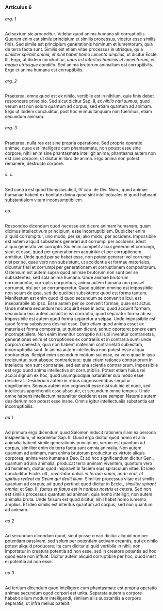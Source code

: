 ### Articulus 6

###### arg. 1
Ad sextum sic proceditur. Videtur quod anima humana sit corruptibilis. Quorum enim est simile principium et similis processus, videtur esse similis finis. Sed simile est principium generationis hominum et iumentorum, quia de terra facta sunt. Similis est etiam vitae processus in utrisque, quia *similiter spirant omnia, et nihil habet homo iumento amplius*, ut dicitur Eccle. III. Ergo, ut ibidem concluditur, *unus est interitus hominis et iumentorum, et aequa utriusque conditio*. Sed anima brutorum animalium est corruptibilis. Ergo et anima humana est corruptibilis.

###### arg. 2
Praeterea, omne quod est ex nihilo, vertibile est in nihilum, quia finis debet respondere principio. Sed sicut dicitur Sap. II, *ex nihilo nati sumus*, quod verum est non solum quantum ad corpus, sed etiam quantum ad animam. Ergo ut ibidem concluditur, post hoc erimus tanquam non fuerimus, etiam secundum animam.

###### arg. 3
Praeterea, nulla res est sine propria operatione. Sed propria operatio animae, quae est intelligere cum phantasmate, non potest esse sine corpore, nihil enim sine phantasmate intelligit anima; phantasma autem non est sine corpore, ut dicitur in libro de anima. Ergo anima non potest remanere, destructo corpore.

###### s. c.
Sed contra est quod Dionysius dicit, IV cap. de Div. Nom., quod animae humanae habent ex bonitate divina quod sint intellectuales et quod habeant substantialem vitam inconsumptibilem.

###### co.
Respondeo dicendum quod necesse est dicere animam humanam, quam dicimus intellectivum principium, esse incorruptibilem. Dupliciter enim aliquid corrumpitur, uno modo, per se; alio modo, per accidens. Impossibile est autem aliquid subsistens generari aut corrumpi per accidens, idest aliquo generato vel corrupto. Sic enim competit alicui generari et corrumpi, sicut et esse, quod per generationem acquiritur et per corruptionem amittitur. Unde quod per se habet esse, non potest generari vel corrumpi nisi per se, quae vero non subsistunt, ut accidentia et formae materiales, dicuntur fieri et corrumpi per generationem et corruptionem compositorum. Ostensum est autem supra quod animae brutorum non sunt per se subsistentes, sed sola anima humana. Unde animae brutorum corrumpuntur, corruptis corporibus, anima autem humana non posset corrumpi, nisi per se corrumperetur. Quod quidem omnino est impossibile non solum de ipsa, sed de quolibet subsistente quod est forma tantum. Manifestum est enim quod id quod secundum se convenit alicui, est inseparabile ab ipso. Esse autem per se convenit formae, quae est actus. Unde materia secundum hoc acquirit esse in actu, quod acquirit formam, secundum hoc autem accidit in ea corruptio, quod separatur forma ab ea. Impossibile est autem quod forma separetur a seipsa. Unde impossibile est quod forma subsistens desinat esse. Dato etiam quod anima esset ex materia et forma composita, ut quidam dicunt, adhuc oporteret ponere eam incorruptibilem. Non enim invenitur corruptio nisi ubi invenitur contrarietas, generationes enim et corruptiones ex contrariis et in contraria sunt; unde corpora caelestia, quia non habent materiam contrarietati subiectam, incorruptibilia sunt. In anima autem intellectiva non potest esse aliqua contrarietas. Recipit enim secundum modum sui esse, ea vero quae in ipsa recipiuntur, sunt absque contrarietate; quia etiam rationes contrariorum in intellectu non sunt contrariae, sed est una scientia contrariorum. Impossibile est ergo quod anima intellectiva sit corruptibilis. Potest etiam huius rei accipi signum ex hoc, quod unumquodque naturaliter suo modo esse desiderat. Desiderium autem in rebus cognoscentibus sequitur cognitionem. Sensus autem non cognoscit esse nisi sub hic et nunc, sed intellectus apprehendit esse absolute, et secundum omne tempus. Unde omne habens intellectum naturaliter desiderat esse semper. Naturale autem desiderium non potest esse inane. Omnis igitur intellectualis substantia est incorruptibilis.

###### ad 1
Ad primum ergo dicendum quod Salomon inducit rationem illam ex persona insipientium, ut exprimitur Sap. II. Quod ergo dicitur quod homo et alia animalia habent simile generationis principium, verum est quantum ad corpus, similiter enim de terra facta sunt omnia animalia. Non autem quantum ad animam, nam anima brutorum producitur ex virtute aliqua corporea, anima vero humana a Deo. Et ad hoc significandum dicitur Gen., quantum ad alia animalia, producat terra animam viventem, quantum vero ad hominem, dicitur quod inspiravit in faciem eius spiraculum vitae. Et ideo concluditur Eccle. ult., *revertatur pulvis in terram suam, unde erat, et spiritus redeat ad Deum qui dedit illum*. Similiter processus vitae est similis quantum ad corpus; ad quod pertinet quod dicitur in Eccle., *similiter spirant omnia*; et Sap. II, *fumus et flatus est in naribus nostris* et cetera. Sed non est similis processus quantum ad animam, quia homo intelligit, non autem animalia bruta. Unde falsum est quod dicitur, nihil habet homo iumento amplius. Et ideo similis est interitus quantum ad corpus, sed non quantum ad animam.

###### ad 2
Ad secundum dicendum quod, sicut posse creari dicitur aliquid non per potentiam passivam, sed solum per potentiam activam creantis, qui ex nihilo potest aliquid producere; ita cum dicitur aliquid vertibile in nihil, non importatur in creatura potentia ad non esse, sed in creatore potentia ad hoc quod esse non influat. Dicitur autem aliquid corruptibile per hoc, quod inest ei potentia ad non esse.

###### ad 3
Ad tertium dicendum quod intelligere cum phantasmate est propria operatio animae secundum quod corpori est unita. Separata autem a corpore habebit alium modum intelligendi, similem aliis substantiis a corpore separatis, ut infra melius patebit.

